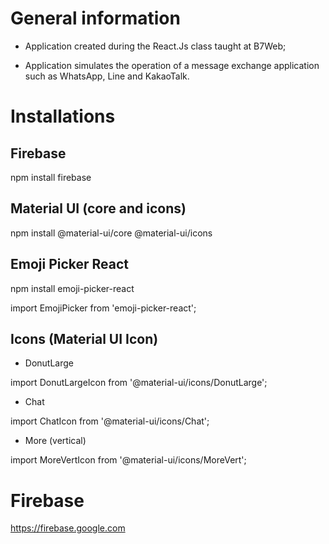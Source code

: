 # General information

- Application created during the React.Js class taught at B7Web;

- Application simulates the operation of a message exchange application such as WhatsApp, Line and KakaoTalk.

# Installations

## Firebase

npm install firebase

## Material UI (core and icons)

npm install @material-ui/core @material-ui/icons

## Emoji Picker React

npm install emoji-picker-react

import EmojiPicker from 'emoji-picker-react';

## Icons (Material UI Icon)

- DonutLarge

import DonutLargeIcon from '@material-ui/icons/DonutLarge';

- Chat

import ChatIcon from '@material-ui/icons/Chat';

- More (vertical)

import MoreVertIcon from '@material-ui/icons/MoreVert';

# Firebase

https://firebase.google.com